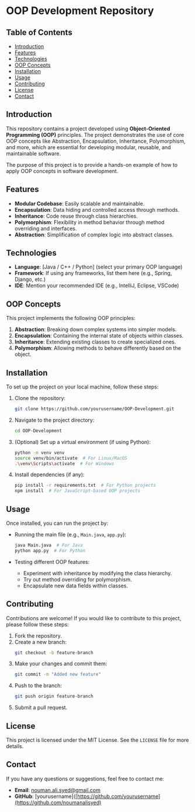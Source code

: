 # OOP Development Repository

## Table of Contents
- [Introduction](#introduction)
- [Features](#features)
- [Technologies](#technologies)
- [OOP Concepts](#oop-concepts)
- [Installation](#installation)
- [Usage](#usage)
- [Contributing](#contributing)
- [License](#license)
- [Contact](#contact)

## Introduction
This repository contains a project developed using **Object-Oriented Programming (OOP)** principles. The project demonstrates the use of core OOP concepts like Abstraction, Encapsulation, Inheritance, Polymorphism, and more, which are essential for developing modular, reusable, and maintainable software.

The purpose of this project is to provide a hands-on example of how to apply OOP concepts in software development.

## Features
- **Modular Codebase**: Easily scalable and maintainable.
- **Encapsulation**: Data hiding and controlled access through methods.
- **Inheritance**: Code reuse through class hierarchies.
- **Polymorphism**: Flexibility in method behavior through method overriding and interfaces.
- **Abstraction**: Simplification of complex logic into abstract classes.

## Technologies
- **Language**: [Java / C++ / Python] (select your primary OOP language)
- **Framework**: If using any frameworks, list them here (e.g., Spring, Django, etc.)
- **IDE**: Mention your recommended IDE (e.g., IntelliJ, Eclipse, VSCode)

## OOP Concepts
This project implements the following OOP principles:
1. **Abstraction**: Breaking down complex systems into simpler models.
2. **Encapsulation**: Containing the internal state of objects within classes.
3. **Inheritance**: Extending existing classes to create specialized ones.
4. **Polymorphism**: Allowing methods to behave differently based on the object.

## Installation
To set up the project on your local machine, follow these steps:

1. Clone the repository:
    ```bash
    git clone https://github.com/yourusername/OOP-Development.git
    ```

2. Navigate to the project directory:
    ```bash
    cd OOP-Development
    ```

3. (Optional) Set up a virtual environment (if using Python):
    ```bash
    python -m venv venv
    source venv/bin/activate  # For Linux/MacOS
    .\venv\Scripts\activate  # For Windows
    ```

4. Install dependencies (if any):
    ```bash
    pip install -r requirements.txt  # For Python projects
    npm install  # For JavaScript-based OOP projects
    ```

## Usage
Once installed, you can run the project by:

- Running the main file (e.g., `Main.java`, `app.py`):
    ```bash
    java Main.java  # For Java
    python app.py  # For Python
    ```

- Testing different OOP features:
    - Experiment with inheritance by modifying the class hierarchy.
    - Try out method overriding for polymorphism.
    - Encapsulate new data fields within classes.

## Contributing
Contributions are welcome! If you would like to contribute to this project, please follow these steps:

1. Fork the repository.
2. Create a new branch:
    ```bash
    git checkout -b feature-branch
    ```
3. Make your changes and commit them:
    ```bash
    git commit -m "Added new feature"
    ```
4. Push to the branch:
    ```bash
    git push origin feature-branch
    ```
5. Submit a pull request.

## License
This project is licensed under the MIT License. See the `LICENSE` file for more details.

## Contact
If you have any questions or suggestions, feel free to contact me:

- **Email**: nouman.ali.syed@gmail.com
- **GitHub**: [yourusername]([https://github.com/yourusername](https://github.com/noumanalisyed)
